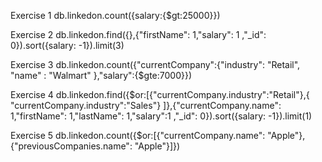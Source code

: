 Exercise 1
db.linkedon.count({salary:{$gt:25000}})

Exercise 2
db.linkedon.find({},{"firstName": 1,"salary": 1 ,"_id": 0}).sort({salary: -1}).limit(3)

Exercise 3
db.linkedon.count({"currentCompany":{"industry": "Retail", "name" : "Walmart" },"salary":{$gte:7000}})

Exercise 4
db.linkedon.find({$or:[{"currentCompany.industry":"Retail"},{ "currentCompany.industry":"Sales"} ]},{"currentCompany.name": 1,"firstName": 1,"lastName": 1,"salary":1 ,"_id": 0}).sort({salary: -1}).limit(1)

Exercise 5
db.linkedon.count({$or:[{"currentCompany.name": "Apple"},{"previousCompanies.name": "Apple"}]})

